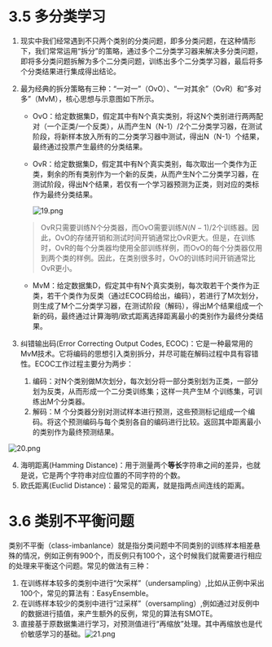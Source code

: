 # 3.5 多分类学习

1. 现实中我们经常遇到不只两个类别的分类问题，即多分类问题，在这种情形下，我们常常运用“拆分”的策略，通过多个二分类学习器来解决多分类问题，即将多分类问题拆解为多个二分类问题，训练出多个二分类学习器，最后将多个分类结果进行集成得出结论。

2. 最为经典的拆分策略有三种：“一对一”（OvO）、“一对其余”（OvR）和“多对多”（MvM），核心思想与示意图如下所示。

   + OvO：给定数据集D，假定其中有N个真实类别，将这N个类别进行两两配对（一个正类/一个反类），从而产生N（N-1）/2个二分类学习器，在测试阶段，将新样本放入所有的二分类学习器中测试，得出N（N-1）个结果，最终通过投票产生最终的分类结果。


   + OvR：给定数据集D，假定其中有N个真实类别，每次取出一个类作为正类，剩余的所有类别作为一个新的反类，从而产生N个二分类学习器，在测试阶段，得出N个结果，若仅有一个学习器预测为正类，则对应的类标作为最终分类结果。

     ![19.png](https://i.loli.net/2018/10/17/5bc723b862bfb.png)

   > OvR只需要训练N个分类器，而OvO需要训练$N(N-1)/2$个训练器。因此，OvO的存储开销和测试时间开销通常比OvR更大。但是，在训练时，OvR的每个分类器均使用全部训练样例，而OvO的每个分类器仅用到两个类的样例。因此，在类别很多时，OvO的训练时间开销通常比OvR更小。

   + MvM：给定数据集D，假定其中有N个真实类别，每次取若干个类作为正类，若干个类作为反类（通过ECOC码给出，编码），若进行了M次划分，则生成了M个二分类学习器，在测试阶段（解码），得出M个结果组成一个新的码，最终通过计算海明/欧式距离选择距离最小的类别作为最终分类结果。

3. 纠错输出码(Error Correcting Output Codes, ECOC)：它是一种最常用的MvM技术。它将编码的思想引入类别拆分，并尽可能在解码过程中具有容错性。ECOC工作过程主要分为两步：
   1. 编码：对N个类别做M次划分，每次划分将一部分类别划为正类，一部分划为反类，从而形成一个二分类训练集；这样一共产生M 个训练集，可训练出M个分类器。
   2. 解码：M 个分类器分别对测试样本进行预测，这些预测标记组成一个编码。将这个预测编码与每个类别各自的编码进行比较。返回其中距离最小的类别作为最终预测结果。

![20.png](https://i.loli.net/2018/10/17/5bc723b8300d5.png)

4. 海明距离(Hamming Distance)：用于测量两个**等长**字符串之间的差异，也就是说，它是两个字符串对应位置的不同字符的个数。
5. 欧氏距离(Euclid Distance)：最常见的距离，就是指两点间连线的距离。

# 3.6 类别不平衡问题

类别不平衡（class-imbanlance）就是指分类问题中不同类别的训练样本相差悬殊的情况，例如正例有900个，而反例只有100个，这个时候我们就需要进行相应的处理来平衡这个问题。常见的做法有三种：

1.  在训练样本较多的类别中进行“欠采样”（undersampling）,比如从正例中采出100个，常见的算法有：EasyEnsemble。
2.  在训练样本较少的类别中进行“过采样”（oversampling）,例如通过对反例中的数据进行插值，来产生额外的反例，常见的算法有SMOTE。
3.  直接基于原数据集进行学习，对预测值进行“再缩放”处理。其中再缩放也是代价敏感学习的基础。![21.png](https://i.loli.net/2018/10/17/5bc726fe87ae2.png)

